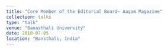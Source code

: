 ```yaml
---
title: "Core Member of the Editorial Board– Aayam Magazine"
collection: talks
type: "talk"
venue: "Banasthali University"
date: 2010-07-05
location: "Bansthali, India"
---
```




